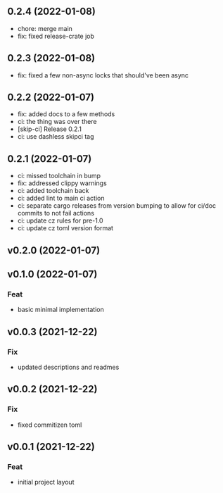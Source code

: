 ## 0.2.4 (2022-01-08)


- chore: merge main
- fix: fixed release-crate job

## 0.2.3 (2022-01-08)


- fix: fixed a few non-async locks that should've been async

## 0.2.2 (2022-01-07)


- fix: added docs to a few methods
- ci: the thing was over there
- [skip-ci] Release 0.2.1
- ci: use dashless skipci tag

## 0.2.1 (2022-01-07)


- ci: missed toolchain in bump
- fix: addressed clippy warnings
- ci: added toolchain back
- ci: added lint to main ci action
- ci: separate cargo releases from version bumping to allow for ci/doc commits to not fail actions
- ci: update cz rules for pre-1.0
- ci: update cz toml version format

## v0.2.0 (2022-01-07)

## v0.1.0 (2022-01-07)

### Feat

- basic minimal implementation

## v0.0.3 (2021-12-22)

### Fix

- updated descriptions and readmes

## v0.0.2 (2021-12-22)

### Fix

- fixed commitizen toml

## v0.0.1 (2021-12-22)

### Feat

- initial project layout
